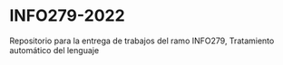 # INFO279-2022
Repositorio para la entrega de trabajos del ramo INFO279, Tratamiento automático del lenguaje
